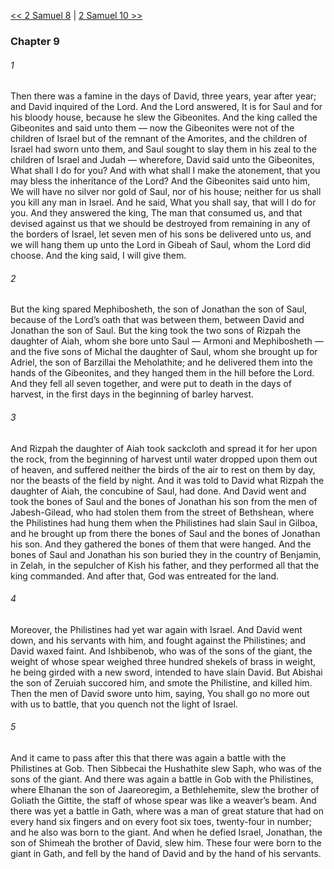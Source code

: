 [<< 2 Samuel 8](2%20Samuel%208.md)  |  [2 Samuel 10 >>](2%20Samuel%2010.md)

### Chapter 9
###### 1
Then there was a famine in the days of David, three years, year after year; and David inquired of the Lord. And the Lord answered, It is for Saul and for his bloody house, because he slew the Gibeonites. And the king called the Gibeonites and said unto them — now the Gibeonites were not of the children of Israel but of the remnant of the Amorites, and the children of Israel had sworn unto them, and Saul sought to slay them in his zeal to the children of Israel and Judah — wherefore, David said unto the Gibeonites, What shall I do for you? And with what shall I make the atonement, that you may bless the inheritance of the Lord? And the Gibeonites said unto him, We will have no silver nor gold of Saul, nor of his house; neither for us shall you kill any man in Israel. And he said, What you shall say, that will I do for you. And they answered the king, The man that consumed us, and that devised against us that we should be destroyed from remaining in any of the borders of Israel, let seven men of his sons be delivered unto us, and we will hang them up unto the Lord in Gibeah of Saul, whom the Lord did choose. And the king said, I will give them.

###### 2
But the king spared Mephibosheth, the son of Jonathan the son of Saul, because of the Lord’s oath that was between them, between David and Jonathan the son of Saul. But the king took the two sons of Rizpah the daughter of Aiah, whom she bore unto Saul — Armoni and Mephibosheth — and the five sons of Michal the daughter of Saul, whom she brought up for Adriel, the son of Barzillai the Meholathite; and he delivered them into the hands of the Gibeonites, and they hanged them in the hill before the Lord. And they fell all seven together, and were put to death in the days of harvest, in the first days in the beginning of barley harvest.

###### 3
And Rizpah the daughter of Aiah took sackcloth and spread it for her upon the rock, from the beginning of harvest until water dropped upon them out of heaven, and suffered neither the birds of the air to rest on them by day, nor the beasts of the field by night. And it was told to David what Rizpah the daughter of Aiah, the concubine of Saul, had done. And David went and took the bones of Saul and the bones of Jonathan his son from the men of Jabesh-Gilead, who had stolen them from the street of Bethshean, where the Philistines had hung them when the Philistines had slain Saul in Gilboa, and he brought up from there the bones of Saul and the bones of Jonathan his son. And they gathered the bones of them that were hanged. And the bones of Saul and Jonathan his son buried they in the country of Benjamin, in Zelah, in the sepulcher of Kish his father, and they performed all that the king commanded. And after that, God was entreated for the land.

###### 4
Moreover, the Philistines had yet war again with Israel. And David went down, and his servants with him, and fought against the Philistines; and David waxed faint. And Ishbibenob, who was of the sons of the giant, the weight of whose spear weighed three hundred shekels of brass in weight, he being girded with a new sword, intended to have slain David. But Abishai the son of Zeruiah succored him, and smote the Philistine, and killed him. Then the men of David swore unto him, saying, You shall go no more out with us to battle, that you quench not the light of Israel.

###### 5
And it came to pass after this that there was again a battle with the Philistines at Gob. Then Sibbecai the Hushathite slew Saph, who was of the sons of the giant. And there was again a battle in Gob with the Philistines, where Elhanan the son of Jaareoregim, a Bethlehemite, slew the brother of Goliath the Gittite, the staff of whose spear was like a weaver’s beam. And there was yet a battle in Gath, where was a man of great stature that had on every hand six fingers and on every foot six toes, twenty-four in number; and he also was born to the giant. And when he defied Israel, Jonathan, the son of Shimeah the brother of David, slew him. These four were born to the giant in Gath, and fell by the hand of David and by the hand of his servants.
